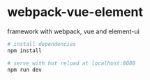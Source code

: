 # webpack-vue-element
framework with webpack, vue and element-ui

``` bash
# install dependencies
npm install

# serve with hot reload at localhost:8080
npm run dev

```
